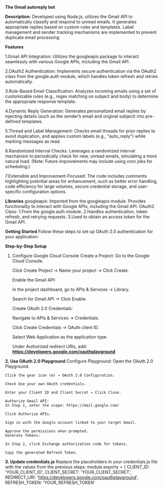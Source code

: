 **The Gmail autoreply bot**

**Description:**
Developed using Node.js, utilizes the Gmail API to automatically classify and respond to unread 
emails. It generates appropriate replies based on custom rules and templates. Label management 
and sender tracking mechanisms are implemented to prevent duplicate email processing

**Features**

  1.Gmail API Integration: Utilizes the googleapis package to interact seamlessly with various Google APIs, including the Gmail API.

  2.OAuth2 Authentication: Implements secure authentication via the OAuth2 class from the google.auth module, which handles token refresh and retries automatically.

  3.Rule-Based Email Classification: Analyzes incoming emails using a set of customizable rules (e.g., regex matching on subject and body) to determine the appropriate response template.

  4.Dynamic Reply Generation: Generates personalized email replies by injecting details (such as the sender’s email and original subject) into pre-defined templates.

  5.Thread and Label Management: Checks email threads for prior replies to avoid duplication, and applies custom labels (e.g., "auto_reply") while marking messages as read.

  6.Randomized Interval Checks: Leverages a randomized interval mechanism to periodically check for new, unread emails, simulating a more natural load. (Note: Future improvements may include using cron jobs for scheduling.)

  7.Extensible and Improvement-Focused: The code includes comments highlighting potential areas for enhancement, such as better error handling, code efficiency for large volumes, secure credential storage, and user-specific configuration options.

**Libraries**
googleapis:
Imported from the googleapis module. Provides functionality to interact with Google APIs, including the Gmail API.
OAuth2 Class:
  1.From the google.auth module.
  2.Handles authentication, token refresh, and retrying requests.
  3.Used to obtain an access token for the Gmail API.

**Getting Started**
Follow these steps to set up OAuth 2.0 authentication for your application:

**Step-by-Step Setup**
1. Configure Google Cloud Console
    Create a Project:
    Go to the Google Cloud Console.

    Click Create Project → Name your project → Click Create.

    Enable the Gmail API:

    In the project dashboard, go to APIs & Services → Library.

    Search for Gmail API → Click Enable.

    Create OAuth 2.0 Credentials:

    Navigate to APIs & Services → Credentials.

    Click Create Credentials → OAuth client ID.

    Select Web Application as the application type.

    Under Authorized redirect URIs, add: **https://developers.google.com/oauthplayground**

**2. Use OAuth 2.0 Playground**
  Configure Playground:
    Open the OAuth 2.0 Playground.
  
    Click the gear icon (⚙️) → OAuth 2.0 Configuration.
  
    Check Use your own OAuth credentials.
    
    Enter your Client ID and Client Secret → Click Close.
    
    Authorize Gmail API:
    In Step 1, enter the scope: https://mail.google.com/
    
    Click Authorize APIs.
    
    Sign in with the Google account linked to your target Gmail.
    
    Approve the permissions when prompted.
    Generate Tokens:
    
    In Step 2, click Exchange authorization code for tokens.
    
    Copy the generated Refresh Token.

**3. Update credentials.js**
Replace the placeholders in your credentials.js file with the values from the previous steps:
module.exports = {
  CLIENT_ID: 'YOUR_CLIENT_ID',
  CLIENT_SECRET: 'YOUR_CLIENT_SECRET',
  REDIRECT_URI: 'https://developers.google.com/oauthplayground',
  REFRESH_TOKEN: 'YOUR_REFRESH_TOKEN'
